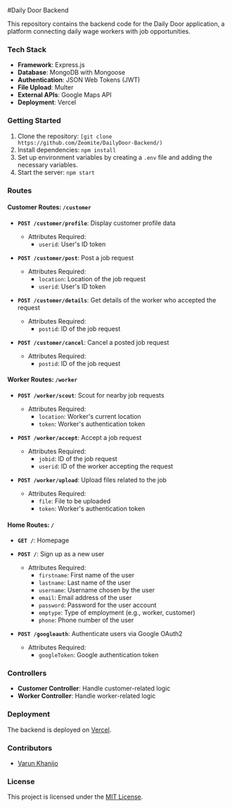 #Daily Door Backend

This repository contains the backend code for the Daily Door application, a platform connecting daily wage workers with job opportunities.

### Tech Stack

- **Framework**: Express.js
- **Database**: MongoDB with Mongoose
- **Authentication**: JSON Web Tokens (JWT)
- **File Upload**: Multer
- **External APIs**: Google Maps API
- **Deployment**: Vercel

### Getting Started

1. Clone the repository: `[git clone https://github.com/Zeomite/DailyDoor-Backend/)`
2. Install dependencies: `npm install`
3. Set up environment variables by creating a `.env` file and adding the necessary variables.
4. Start the server: `npm start`

### Routes

#### Customer Routes: `/customer`

- **`POST /customer/profile`**: Display customer profile data
  - Attributes Required:
    - `userid`: User's ID token

- **`POST /customer/post`**: Post a job request
  - Attributes Required:
    - `location`: Location of the job request
    - `userid`: User's ID token

- **`POST /customer/details`**: Get details of the worker who accepted the request
  - Attributes Required:
    - `postid`: ID of the job request

- **`POST /customer/cancel`**: Cancel a posted job request
  - Attributes Required:
    - `postid`: ID of the job request

#### Worker Routes: `/worker`

- **`POST /worker/scout`**: Scout for nearby job requests
  - Attributes Required:
    - `location`: Worker's current location
    - `token`: Worker's authentication token

- **`POST /worker/accept`**: Accept a job request
  - Attributes Required:
    - `jobid`: ID of the job request
    - `userid`: ID of the worker accepting the request

- **`POST /worker/upload`**: Upload files related to the job
  - Attributes Required:
    - `file`: File to be uploaded
    - `token`: Worker's authentication token

#### Home Routes: `/`

- **`GET /`**: Homepage
- **`POST /`**: Sign up as a new user
  - Attributes Required:
    - `firstname`: First name of the user
    - `lastname`: Last name of the user
    - `username`: Username chosen by the user
    - `email`: Email address of the user
    - `password`: Password for the user account
    - `emptype`: Type of employment (e.g., worker, customer)
    - `phone`: Phone number of the user

- **`POST /googleauth`**: Authenticate users via Google OAuth2
  - Attributes Required:
    - `googleToken`: Google authentication token

### Controllers

- **Customer Controller**: Handle customer-related logic
- **Worker Controller**: Handle worker-related logic

### Deployment

The backend is deployed on [Vercel](https://daily-door-backend.vercel.app/).

### Contributors

- [Varun Khanijo](https://github.com/Zeomite/)

### License

This project is licensed under the [MIT License](link-to-license).
